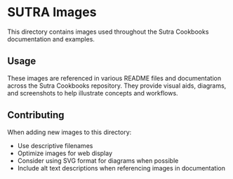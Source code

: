# SUTRA Images

This directory contains images used throughout the Sutra Cookbooks documentation and examples.

## Usage

These images are referenced in various README files and documentation across the Sutra Cookbooks repository. They provide visual aids, diagrams, and screenshots to help illustrate concepts and workflows.

## Contributing

When adding new images to this directory:
- Use descriptive filenames
- Optimize images for web display
- Consider using SVG format for diagrams when possible
- Include alt text descriptions when referencing images in documentation
